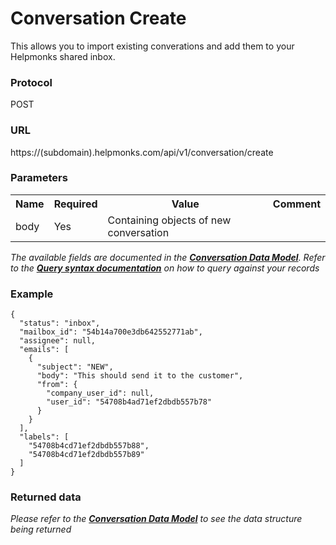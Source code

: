 # Conversation Create

This allows you to import existing converations and add them to your Helpmonks shared inbox.

### Protocol
POST

### URL
https://(subdomain).helpmonks.com/api/v1/conversation/create

### Parameters
<table>
    <tr>
        <th>Name</th>
        <th>Required</th>
        <th>Value</th>
        <th>Comment</th>
    </tr>
    <tr>
        <td>body</td>
        <td>Yes</td>
        <td>Containing objects of new conversation</td>
        <td></td>
    </tr>
</table>

*The available fields are documented in the **[Conversation Data Model](/api/models/conversation/)**. Refer to the **[Query syntax documentation](/api/syntax)** on how to query against your records*

### Example

```
{ 
  "status": "inbox",
  "mailbox_id": "54b14a700e3db642552771ab",
  "assignee": null,
  "emails": [
    {
      "subject": "NEW",
      "body": "This should send it to the customer",
      "from": {
        "company_user_id": null,
        "user_id": "54708b4ad71ef2dbdb557b78"
      }
    }
  ],
  "labels": [
    "54708b4cd71ef2dbdb557b88",
    "54708b4cd71ef2dbdb557b89"
  ]
}
```

### Returned data

*Please refer to the **[Conversation Data Model](/api/models/conversation/)** to see the data structure being returned*

